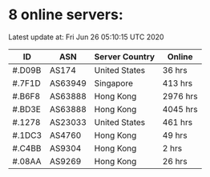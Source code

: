 # 8 online servers:

Latest update at: Fri Jun 26 05:10:15 UTC 2020

| ID | ASN | Server Country | Online |
| -- | --- | -------------- | ------ |
| #.D09B | AS174 | United States | 36 hrs |
| #.7F1D | AS63949 | Singapore | 413 hrs |
| #.B6F8 | AS63888 | Hong Kong | 2976 hrs |
| #.BD3E | AS63888 | Hong Kong | 4045 hrs |
| #.1278 | AS23033 | United States | 461 hrs |
| #.1DC3 | AS4760 | Hong Kong | 49 hrs |
| #.C4BB | AS9304 | Hong Kong | 2 hrs |
| #.08AA | AS9269 | Hong Kong | 26 hrs |

